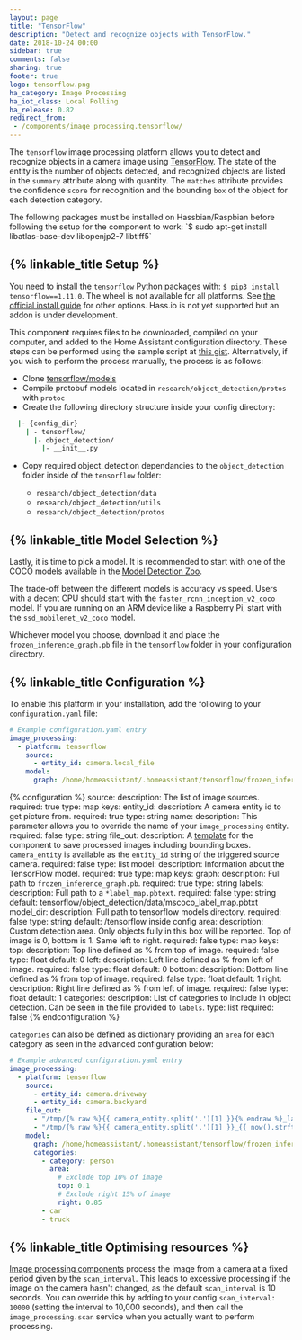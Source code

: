 ```yaml
---
layout: page
title: "TensorFlow"
description: "Detect and recognize objects with TensorFlow."
date: 2018-10-24 00:00
sidebar: true
comments: false
sharing: true
footer: true
logo: tensorflow.png
ha_category: Image Processing
ha_iot_class: Local Polling
ha_release: 0.82
redirect_from:
 - /components/image_processing.tensorflow/
---
```


The `tensorflow` image processing platform allows you to detect and recognize objects in a camera image using [TensorFlow](https://www.tensorflow.org/). The state of the entity is the number of objects detected, and recognized objects are listed in the `summary` attribute along with quantity. The `matches` attribute provides the confidence `score` for recognition and the bounding `box` of the object for each detection category.

<p class='note warning'>
  The following packages must be installed on Hassbian/Raspbian before following the setup for the component to work:
  `$ sudo apt-get install libatlas-base-dev libopenjp2-7 libtiff5`
</p>

## {% linkable_title Setup %}

You need to install the `tensorflow` Python packages with: `$ pip3 install tensorflow==1.11.0`. The wheel is not available for all platforms. See [the official install guide](https://www.tensorflow.org/install/) for other options. Hass.io is not yet supported but an addon is under development.

This component requires files to be downloaded, compiled on your computer, and added to the Home Assistant configuration directory. These steps can be performed using the sample script at [this gist](https://gist.github.com/hunterjm/6f9332f92b60c3d5e448ad936d7353c3). Alternatively, if you wish to perform the process manually, the process is as follows:

- Clone [tensorflow/models](https://github.com/tensorflow/models/tree/master/research/object_detection)
- Compile protobuf models located in `research/object_detection/protos` with `protoc`
- Create the following directory structure inside your config directory:

```bash
  |- {config_dir}
    | - tensorflow/
      |- object_detection/
        |- __init__.py
```

- Copy required object_detection dependancies to the `object_detection` folder inside of the `tensorflow` folder:

  - `research/object_detection/data`
  - `research/object_detection/utils`
  - `research/object_detection/protos`

## {% linkable_title Model Selection %}

Lastly, it is time to pick a model. It is recommended to start with one of the COCO models available in the [Model Detection Zoo](https://github.com/tensorflow/models/blob/master/research/object_detection/g3doc/detection_model_zoo.md).

The trade-off between the different models is accuracy vs speed.  Users with a decent CPU should start with the `faster_rcnn_inception_v2_coco` model. If you are running on an ARM device like a Raspberry Pi, start with the `ssd_mobilenet_v2_coco` model.

Whichever model you choose, download it and place the `frozen_inference_graph.pb` file in the `tensorflow` folder in your configuration directory.

## {% linkable_title Configuration %}

To enable this platform in your installation, add the following to your `configuration.yaml` file:

```yaml
# Example configuration.yaml entry
image_processing:
  - platform: tensorflow
    source:
      - entity_id: camera.local_file
    model:
      graph: /home/homeassistant/.homeassistant/tensorflow/frozen_inference_graph.pb
```

{% configuration %}
source:
  description: The list of image sources.
  required: true
  type: map
  keys:
    entity_id:
      description: A camera entity id to get picture from.
      required: true
      type: string
    name:
      description: This parameter allows you to override the name of your `image_processing` entity.
      required: false
      type: string
file_out:
    description: A [template](/docs/configuration/templating/#processing-incoming-data) for the component to save processed images including bounding boxes. `camera_entity` is available as the `entity_id` string of the triggered source camera.
    required: false
    type: list
model:
    description: Information about the TensorFlow model.
    required: true
    type: map
    keys:
      graph:
        description: Full path to `frozen_inference_graph.pb`.
        required: true
        type: string
      labels:
       description: Full path to a `*label_map.pbtext`.
       required: false
       type: string
       default: tensorflow/object_detection/data/mscoco_label_map.pbtxt
      model_dir:
        description: Full path to tensorflow models directory.
        required: false
        type: string
        default: /tensorflow inside config
      area:
        description: Custom detection area. Only objects fully in this box will be reported. Top of image is 0, bottom is 1.  Same left to right.
        required: false
        type: map
        keys:
          top:
            description: Top line defined as % from top of image.
            required: false
            type: float
            default: 0
          left:
            description: Left line defined as % from left of image.
            required: false
            type: float
            default: 0
          bottom:
            description: Bottom line defined as % from top of image.
            required: false
            type: float
            default: 1
          right:
            description: Right line defined as % from left of image.
            required: false
            type: float
            default: 1
      categories:
        description: List of categories to include in object detection. Can be seen in the file provided to `labels`.
        type: list
        required: false
{% endconfiguration %}

`categories` can also be defined as dictionary providing an `area` for each category as seen in the advanced configuration below:

```yaml
# Example advanced configuration.yaml entry
image_processing:
  - platform: tensorflow
    source:
      - entity_id: camera.driveway
      - entity_id: camera.backyard
    file_out:
      - "/tmp/{% raw %}{{ camera_entity.split('.')[1] }}{% endraw %}_latest.jpg"
      - "/tmp/{% raw %}{{ camera_entity.split('.')[1] }}_{{ now().strftime('%Y%m%d_%H%M%S') }}{% endraw %}.jpg"
    model:
      graph: /home/homeassistant/.homeassistant/tensorflow/frozen_inference_graph.pb
      categories:
        - category: person
          area:
            # Exclude top 10% of image
            top: 0.1
            # Exclude right 15% of image
            right: 0.85
        - car
        - truck
```

## {% linkable_title Optimising resources %}

[Image processing components](/components/image_processing/) process the image from a camera at a fixed period given by the `scan_interval`. This leads to excessive processing if the image on the camera hasn't changed, as the default `scan_interval` is 10 seconds. You can override this by adding to your config `scan_interval: 10000` (setting the interval to 10,000 seconds), and then call the `image_processing.scan` service when you actually want to perform processing.
